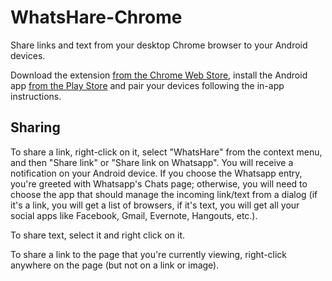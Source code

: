 WhatsHare-Chrome
================

Share links and text from your desktop Chrome browser to your Android devices.

Download the extension [from the Chrome Web Store](https://chrome.google.com/webstore/detail/whatshare/mghncekchoedpbbpidmeohijjgjlpgib "WhatsHare on the Chrome Web Store"), install the Android app [from the Play Store](https://play.google.com/store/apps/details?id=it.mb.whatshare "WhatsHare on the Play Store") and pair your devices following the in-app instructions.

Sharing
-------

To share a link, right-click on it, select "WhatsHare" from the context menu, and then "Share link" or "Share link on Whatsapp". You will receive a notification on your Android device. If you choose the Whatsapp entry, you're greeted with Whatsapp's Chats page; otherwise, you will need to choose the app that should manage the incoming link/text from a dialog (if it's a link, you will get a list of browsers, if it's text, you will get all your social apps like Facebook, Gmail, Evernote, Hangouts, etc.).

To share text, select it and right click on it.

To share a link to the page that you're currently viewing, right-click anywhere on the page (but not on a link or image).
